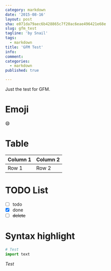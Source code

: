 ```yaml
---
category: markdown
date: '2015-08-16'
layout: post
sha: e071da79aec6b428865c7f20ac6eae496421e68e
slug: gfm_test
tagline: 'by Snail'
tags:
  - markdown
title: 'GFM Test'
info: 
comment: 
categories:
  - markdown
published: true

---
```



Just the test for GFM.

<!--more-->

# Emoji

:smile:

# Table

| Column 1 | Column 2 |
| -------- | -------- |
| Row 1    | Row 2    |

# TODO List

 - [ ] todo
 - [x] done
 - [ ] ~~delete~~
 
 # Syntax highlight
 
 ```python
 # Test
 import text
 ```

*Test*